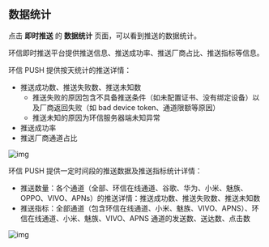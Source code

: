 ## 数据统计

点击 **即时推送** 的 **数据统计** 页面，可以看到推送的数据统计。

环信即时推送平台提供推送信息、推送成功率、推送厂商占比、推送指标等信息。

环信 PUSH 提供按天统计的推送详情：

- 推送成功数、推送失败数、推送未知数
  - 推送失败的原因包含不具备推送条件（如未配置证书、没有绑定设备）以及厂商返回失败（如 bad device token、通道限额等原因）
  - 推送未知的原因为环信服务器端未知异常
- 推送成功率
- 推送厂商通道占比

![img](@static/images/instantpush/push_statistics_1.png)

环信 PUSH 提供一定时间段的推送数据及推送指标统计详情：

- 推送数量：各个通道（全部、环信在线通道、谷歌、华为、小米、魅族、OPPO、VIVO、APNs）的推送详情：推送成功数、推送失败数、推送未知数
- 推送指标：全部通道（包含环信在线通道、小米、魅族、VIVO、APNS）、环信在线通道、小米、魅族、VIVO、APNS 通道的发送数、送达数、点击数

![img](@static/images/instantpush/push_statistics_2.png)
